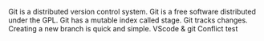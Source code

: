 Git is a distributed version control system.
Git is a free software distributed under the GPL.
Git has a mutable index called stage.
Git tracks changes.
Creating a new branch is quick and simple.
VScode & git
Conflict test
